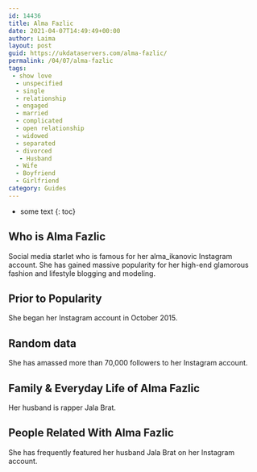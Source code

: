 ```yaml
---
id: 14436
title: Alma Fazlic
date: 2021-04-07T14:49:49+00:00
author: Laima
layout: post
guid: https://ukdataservers.com/alma-fazlic/
permalink: /04/07/alma-fazlic
tags:
 - show love
  - unspecified
  - single
  - relationship
  - engaged
  - married
  - complicated
  - open relationship
  - widowed
  - separated
  - divorced
   - Husband
  - Wife
  - Boyfriend
  - Girlfriend
category: Guides
---
```


* some text
{: toc}


## Who is Alma Fazlic
                  
                  
                  
Social media starlet who is famous for her alma_ikanovic Instagram account. She has gained massive popularity for her high-end glamorous fashion and lifestyle blogging and modeling. 
                  
              
            
              
            
                
                
                
## Prior to Popularity
                  
                  
                  
She began her Instagram account in October 2015. 
                  
              
            
              
            
                
                
                
## Random data
                  
                  
                  
She has amassed more than 70,000 followers to her Instagram account. 
                  
              
            
              
            
                
                
                
## Family & Everyday Life of Alma Fazlic
                  
                  
                  
Her husband is rapper Jala Brat.
                  
              
            
              
            
                
                
                
## People Related With Alma Fazlic
                  
                  
                  
She has frequently featured her husband Jala Brat on her Instagram account. 
                  
              
            
              
            
                
              
            
              
              
            
            
              
            
          
          
          